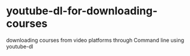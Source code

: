 # youtube-dl-for-downloading-courses
downloading courses from video platforms through Command line using youtube-dl
